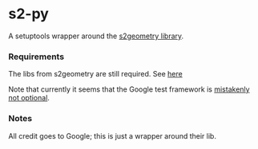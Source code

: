 # s2-py

A setuptools wrapper around the [s2geometry library](https://github.com/google/s2geometry).

### Requirements
The libs from s2geometry are still required. See [here](https://github.com/google/s2geometry/master/README.md)

Note that currently it seems that the Google test framework is [mistakenly not optional](https://github.com/google/s2geometry/issues/67).

### Notes
All credit goes to Google; this is just a wrapper around their lib.
